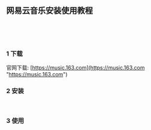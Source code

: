 ## 网易云音乐安装使用教程  

​    

​    

### 1 下载  

官网下载: [https://music.163.com](https://music.163.com "https://music.163.com")  



### 2 安装    

​    

### 3 使用  



